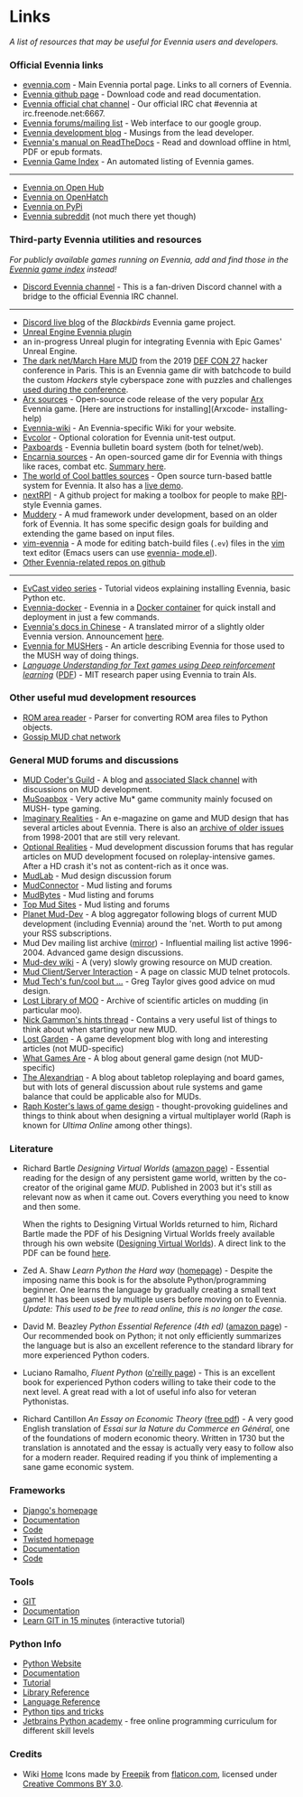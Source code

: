 # Links

*A list of resources that may be useful for Evennia users and developers.*

### Official Evennia links

- [evennia.com](http://www.evennia.com) - Main Evennia portal page. Links to all corners of Evennia.
- [Evennia github page](https://github.com/evennia/evennia) - Download code and read documentation.
- [Evennia official chat channel](http://webchat.freenode.net/?channels=evennia&uio=MT1mYWxzZSY5PXRydWUmMTE9MTk1JjEyPXRydWUbb) - Our official IRC chat #evennia at irc.freenode.net:6667.
- [Evennia forums/mailing list](http://groups.google.com/group/evennia) - Web interface to our
google group.
- [Evennia development blog](http://evennia.blogspot.se/) - Musings from the lead developer.
- [Evennia's manual on ReadTheDocs](http://readthedocs.org/projects/evennia/) - Read and download
offline in html, PDF or epub formats.
- [Evennia Game Index](http://games.evennia.com/) - An automated listing of Evennia games.
----
- [Evennia on Open Hub](https://www.openhub.net/p/6906)
- [Evennia on OpenHatch](https://openhatch.org/projects/Evennia)
- [Evennia on PyPi](https://pypi.python.org/pypi/Evennia-MUD-Server/)
- [Evennia subreddit](http://www.reddit.com/r/Evennia/) (not much there yet though)

### Third-party Evennia utilities and resources

*For publicly available games running on Evennia, add and find those in the [Evennia game
index](http://games.evennia.com) instead!*

- [Discord Evennia channel](https://discord.gg/NecFePw) - This is a fan-driven Discord channel with
a bridge to the official Evennia IRC channel.

---

- [Discord live blog](https://discordapp.com/channels/517176782357528616/517176782781415434) of the
_Blackbirds_ Evennia game project.
- [Unreal Engine Evennia plugin](https://www.unrealengine.com/marketplace/en-US/slug/evennia-plugin)
- an in-progress Unreal plugin for integrating Evennia with Epic Games' Unreal Engine.
- [The dark net/March Hare MUD](https://github.com/thedarknet/evennia) from the 2019 [DEF CON
27](https://www.defcon.org/html/defcon-27/dc-27-index.html) hacker conference in Paris. This is an
Evennia game dir with batchcode to build the custom _Hackers_ style cyberspace zone with puzzles and
challenges [used during the conference](https://dcdark.net/home#).
- [Arx sources](https://github.com/Arx-Game/arxcode) - Open-source code release of the very popular
[Arx](http://play.arxmush.org/) Evennia game. [Here are instructions for installing](Arxcode-
installing-help)
- [Evennia-wiki](https://github.com/vincent-lg/evennia-wiki) - An Evennia-specific Wiki for your
website.
- [Evcolor](https://github.com/taladan/Pegasus/blob/origin/world/utilities/evcolor) - Optional
coloration for Evennia unit-test output.
- [Paxboards](https://github.com/aurorachain/paxboards) - Evennia bulletin board system (both for
telnet/web).
- [Encarnia sources](https://github.com/whitehorse-io/encarnia) - An open-sourced game dir for
Evennia with things like races, combat etc. [Summary
here](https://www.reddit.com/r/MUD/comments/6z6s3j/encarnia_an_evennia_python_mud_code_base_with/).
- [The world of Cool battles sources](https://github.com/FlutterSprite/coolbattles) - Open source
turn-based battle system for Evennia. It also has a [live demo](http://wcb.battlestudio.com/).
- [nextRPI](https://github.com/cluebyte/nextrpi) - A github project for making a toolbox for people
to make [RPI](http://www.topmudsites.com/forums/showthread.php?t=4804)-style Evennia games.
- [Muddery](https://github.com/muddery/muddery) - A mud framework under development, based on an
older fork of Evennia. It has some specific design goals for building and extending the game based
on input files.
- [vim-evennia](https://github.com/amfl/vim-evennia) - A mode for editing batch-build files (`.ev`)
files in the [vim](http://www.vim.org/) text editor (Emacs users can use [evennia-
mode.el](https://github.com/evennia/evennia/blob/master/evennia/utils/evennia-mode.el)).
- [Other Evennia-related repos on github](https://github.com/search?p=1&q=evennia)
----
- [EvCast video series](https://www.youtube.com/playlist?list=PLyYMNttpc-SX1hvaqlUNmcxrhmM64pQXl) -
Tutorial videos explaining installing Evennia, basic Python etc.
- [Evennia-docker](https://github.com/gtaylor/evennia-docker) - Evennia in a [Docker
container](https://www.docker.com/) for quick install and deployment in just a few commands.
- [Evennia's docs in Chinese](http://www.evenniacn.com/) - A translated mirror of a slightly older
Evennia version. Announcement [here](https://groups.google.com/forum/#!topic/evennia/3AXS8ZTzJaA).
- [Evennia for MUSHers](http://musoapbox.net/topic/1150/evennia-for-mushers) - An article describing
Evennia for those used to the MUSH way of doing things.
- *[Language Understanding for Text games using Deep reinforcement
learning](http://news.mit.edu/2015/learning-language-playing-computer-games-0924#_msocom_1)*
([PDF](http://people.csail.mit.edu/karthikn/pdfs/mud-play15.pdf)) - MIT research paper using Evennia
to train AIs.

### Other useful mud development resources

- [ROM area reader](https://github.com/ctoth/area_reader) - Parser for converting ROM area files to
Python objects.
- [Gossip MUD chat network](https://gossip.haus/)

### General MUD forums and discussions

- [MUD Coder's Guild](https://mudcoders.com/) - A blog and [associated Slack
channel](https://slack.mudcoders.com/) with discussions on MUD development.
- [MuSoapbox](http://www.musoapbox.net/) - Very active Mu* game community mainly focused on MUSH-
type gaming.
- [Imaginary Realities](http://journal.imaginary-realities.com/) - An e-magazine on game and MUD
design that has several articles about Evennia. There is also an [archive of older
issues](http://disinterest.org/resource/imaginary-realities/) from 1998-2001 that are still very
relevant.
- [Optional Realities](http://optionalrealities.com/) - Mud development discussion forums that has
regular articles on MUD development focused on roleplay-intensive games. After a HD crash it's not
as content-rich as it once was.
- [MudLab](http://mudlab.org/) - Mud design discussion forum
- [MudConnector](http://www.mudconnect.com/) - Mud listing and forums
- [MudBytes](http://www.mudbytes.net/) - Mud listing and forums
- [Top Mud Sites](http://www.topmudsites.com/) - Mud listing and forums
- [Planet Mud-Dev](http://planet-muddev.disinterest.org/) - A blog aggregator following blogs of
current MUD development (including Evennia) around the 'net. Worth to put among your RSS
subscriptions.
- Mud Dev mailing list archive ([mirror](http://www.disinterest.org/resource/MUD-Dev/)) -
Influential mailing list active 1996-2004. Advanced game design discussions.
- [Mud-dev wiki](http://mud-dev.wikidot.com/) - A (very) slowly growing resource on MUD creation.
- [Mud Client/Server Interaction](http://cryosphere.net/mud-protocol.html) - A page on classic MUD
telnet protocols.
- [Mud Tech's fun/cool but ...](http://gc-taylor.com/blog/2013/01/08/mud-tech-funcool-dont-forget-ship-damned-thing/) - Greg Taylor gives good advice on mud design.
- [Lost Library of MOO](http://www.hayseed.net/MOO/) - Archive of scientific articles on mudding (in
particular moo).
- [Nick Gammon's hints thread](http://www.gammon.com.au/forum/bbshowpost.php?bbsubject_id=5959) -
Contains a very useful list of things to think about when starting your new MUD.
- [Lost Garden](http://www.lostgarden.com/) - A game development blog with long and interesting
articles (not MUD-specific)
- [What Games Are](http://whatgamesare.com/) - A blog about general game design (not MUD-specific)
- [The Alexandrian](http://thealexandrian.net/) - A blog about tabletop roleplaying and board games,
but with lots of general discussion about rule systems and game balance that could be applicable
also for MUDs.
- [Raph Koster's laws of game design](https://www.raphkoster.com/games/laws-of-online-world-design/the-laws-of-online-world-design/) - thought-provoking guidelines and things to think about
when designing a virtual multiplayer world (Raph is known for *Ultima Online* among other things).

### Literature

- Richard Bartle *Designing Virtual Worlds*  ([amazon page](http://www.amazon.com/Designing-Virtual-Worlds-Richard-Bartle/dp/0131018167)) - Essential reading for the design of any persistent game
world, written by the co-creator of the original game *MUD*. Published in 2003 but it's still as
relevant now as when it came out. Covers everything you need to know and then some.

  When the rights to Designing Virtual Worlds returned to him, Richard Bartle made the PDF of his Designing Virtual Worlds freely available through his own website ([Designing Virtual Worlds](https://mud.co.uk/dvw/)). A direct link to the PDF can be found [here](https://mud.co.uk/richard/DesigningVirtualWorlds.pdf).
- Zed A. Shaw *Learn Python the Hard way* ([homepage](https://learnpythonthehardway.org/)) - Despite
the imposing name this book is for the absolute Python/programming beginner. One learns the language
by gradually creating a small text game! It has been used by multiple users before moving on to
Evennia. *Update: This used to be free to read online, this is no longer the case.*
- David M. Beazley *Python Essential Reference (4th ed)* ([amazon
page](http://www.amazon.com/Python-Essential-Reference-David-Beazley/dp/0672329786/)) - Our
recommended book on Python; it not only efficiently summarizes the language but is also an excellent
reference to the standard library for more experienced Python coders.
- Luciano Ramalho, *Fluent Python* ([o'reilly
page](http://shop.oreilly.com/product/0636920032519.do)) - This is an excellent book for experienced
Python coders willing to take their code to the next level. A great read with a lot of useful info
also for veteran Pythonistas.
- Richard Cantillon *An Essay on Economic Theory* ([free
pdf](http://mises.org/books/essay_on_economic_theory_cantillon.pdf)) - A very good English
translation of *Essai sur la Nature du Commerce en Général*, one of the foundations of modern
economic theory. Written in 1730 but the translation is annotated and the essay is actually very
easy to follow also for a modern reader. Required reading if you think of implementing a sane game
economic system.

### Frameworks

- [Django's homepage](http://www.djangoproject.com/)
 - [Documentation](http://docs.djangoproject.com/en)
 - [Code](http://code.djangoproject.com/)
- [Twisted homepage](http://twistedmatrix.com/)
 - [Documentation](http://twistedmatrix.com/documents/current/core/howto/index.html)
 - [Code](http://twistedmatrix.com/trac/browser)

### Tools

- [GIT](http://git-scm.com/)
 - [Documentation](http://git-scm.com/documentation)
 - [Learn GIT in 15 minutes](http://try.github.io/levels/1/challenges/1) (interactive tutorial)

### Python Info

- [Python Website](http://www.python.org/)
 - [Documentation](http://www.python.org/doc/)
 - [Tutorial](http://docs.python.org/tut/tut.html)
 - [Library Reference](http://docs.python.org/lib/lib.html)
 - [Language Reference](http://docs.python.org/ref/ref.html)
 - [Python tips and tricks](http://www.siafoo.net/article/52)
 - [Jetbrains Python academy](https://hyperskill.org/onboarding?track=python) - free online
programming curriculum for different skill levels

### Credits

 - Wiki [Home](./index.md) Icons made by [Freepik](http://www.freepik.com"-title="Freepik">Freepik) from
[flaticon.com](http://www.flaticon.com), licensed under [Creative Commons BY
3.0](http://creativecommons.org/licenses/by/3.0).
